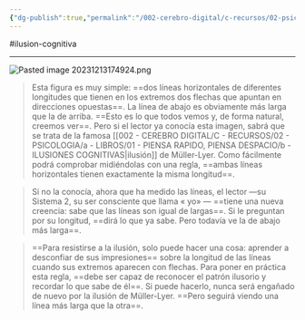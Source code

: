 ```yaml
---
{"dg-publish":true,"permalink":"/002-cerebro-digital/c-recursos/02-psicologia/a-libros/01-piensa-rapido-piensa-despacio/a1a-ilusion-de-muller-lyer/","dgPassFrontmatter":true}
---
```


#ilusion-cognitiva

---
![Pasted image 20231213174924.png](/img/user/900%20-%20ANEXO/Pasted%20image%2020231213174924.png)
> Esta figura es muy simple: ==dos líneas horizontales de diferentes longitudes que tienen en los extremos dos flechas que apuntan en direcciones opuestas==. La línea de abajo es obviamente más larga que la de arriba. ==Esto es lo que todos vemos y, de forma natural, creemos ver==. Pero si el lector ya conocía esta imagen, sabrá que se trata de la famosa [[002 - CEREBRO DIGITAL/C - RECURSOS/02 - PSICOLOGIA/a - LIBROS/01 - PIENSA RAPIDO, PIENSA DESPACIO/b - ILUSIONES COGNITIVAS\|ilusión]] de Müller-Lyer. Como fácilmente podrá comprobar midiéndolas con una regla, ==ambas líneas horizontales tienen exactamente la misma longitud==.

> Si no la conocía, ahora que ha medido las líneas, el lector —su Sistema 2, su ser consciente que llama « yo» — ==tiene una nueva creencia: sabe que las líneas son igual de largas==. Si le preguntan por su longitud, ==dirá lo que ya sabe. Pero todavía ve la de abajo más larga==.

>==Para resistirse a la ilusión, solo puede hacer una cosa: aprender a desconfiar de sus impresiones== sobre la longitud de las líneas cuando sus extremos aparecen con flechas. Para poner en práctica esta regla, ==debe ser capaz de reconocer el patrón ilusorio y recordar lo que sabe de él==. Si puede hacerlo, nunca será engañado de nuevo por la ilusión de Müller-Lyer. ==Pero seguirá viendo una línea más larga que la otra==.